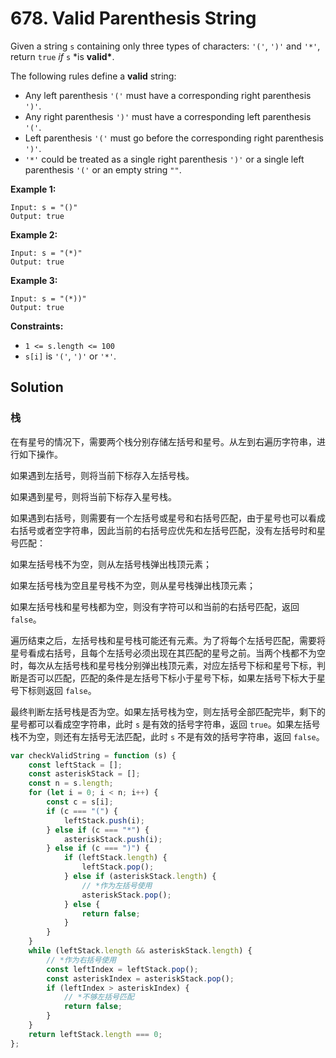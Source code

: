 # 678. Valid Parenthesis String

Given a string `s` containing only three types of characters: `'('`, `')'` and `'*'`, return `true` _if_ `s` \*is **valid\***.

The following rules define a **valid** string:

-   Any left parenthesis `'('` must have a corresponding right parenthesis `')'`.
-   Any right parenthesis `')'` must have a corresponding left parenthesis `'('`.
-   Left parenthesis `'('` must go before the corresponding right parenthesis `')'`.
-   `'*'` could be treated as a single right parenthesis `')'` or a single left parenthesis `'('` or an empty string `""`.

**Example 1:**

```
Input: s = "()"
Output: true
```

**Example 2:**

```
Input: s = "(*)"
Output: true
```

**Example 3:**

```
Input: s = "(*))"
Output: true
```

**Constraints:**

-   `1 <= s.length <= 100`
-   `s[i]` is `'('`, `')'` or `'*'`.

## Solution

### 栈

在有星号的情况下，需要两个栈分别存储左括号和星号。从左到右遍历字符串，进行如下操作。

如果遇到左括号，则将当前下标存入左括号栈。

如果遇到星号，则将当前下标存入星号栈。

如果遇到右括号，则需要有一个左括号或星号和右括号匹配，由于星号也可以看成右括号或者空字符串，因此当前的右括号应优先和左括号匹配，没有左括号时和星号匹配：

如果左括号栈不为空，则从左括号栈弹出栈顶元素；

如果左括号栈为空且星号栈不为空，则从星号栈弹出栈顶元素；

如果左括号栈和星号栈都为空，则没有字符可以和当前的右括号匹配，返回 `false`。

遍历结束之后，左括号栈和星号栈可能还有元素。为了将每个左括号匹配，需要将星号看成右括号，且每个左括号必须出现在其匹配的星号之前。当两个栈都不为空时，每次从左括号栈和星号栈分别弹出栈顶元素，对应左括号下标和星号下标，判断是否可以匹配，匹配的条件是左括号下标小于星号下标，如果左括号下标大于星号下标则返回 `false`。

最终判断左括号栈是否为空。如果左括号栈为空，则左括号全部匹配完毕，剩下的星号都可以看成空字符串，此时 `s` 是有效的括号字符串，返回 `true`。如果左括号栈不为空，则还有左括号无法匹配，此时 `s` 不是有效的括号字符串，返回 `false`。

```javascript
var checkValidString = function (s) {
    const leftStack = [];
    const asteriskStack = [];
    const n = s.length;
    for (let i = 0; i < n; i++) {
        const c = s[i];
        if (c === "(") {
            leftStack.push(i);
        } else if (c === "*") {
            asteriskStack.push(i);
        } else if (c === ")") {
            if (leftStack.length) {
                leftStack.pop();
            } else if (asteriskStack.length) {
                // *作为左括号使用
                asteriskStack.pop();
            } else {
                return false;
            }
        }
    }
    while (leftStack.length && asteriskStack.length) {
        // *作为右括号使用
        const leftIndex = leftStack.pop();
        const asteriskIndex = asteriskStack.pop();
        if (leftIndex > asteriskIndex) {
            // *不够左括号匹配
            return false;
        }
    }
    return leftStack.length === 0;
};
```
